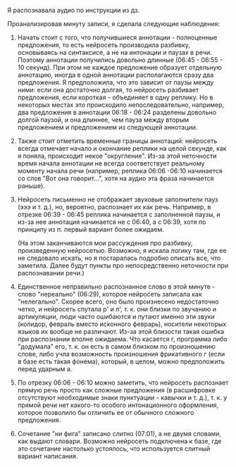 Я распознавала аудио по инструкции из дз.

Проанализировав минуту записи, я сделала следующие наблюдения:
1. Начать стоит с того, что получившиеся аннотации - полноценные предложения, то есть нейросеть производила разбивку, основываясь на синтаксисе, а не на интонации и паузах в речи.  Поэтому аннотации получились довольно длинные (06:45 - 06:55 - 10 секунд). При этом не каждое предложение образует отдельную аннотацию, иногда в одной аннотации располагаются сразу два предложения. Я предположила, что это зависит от паузы между ними: если она достаточно долгая, то нейросеть разбивает предложения, если короткая - объединяет в одну реплику. Но в некоторых местах это происходило непоследовательно, например, два предложения в аннотации 06:18 - 06:24 разделены довольно долгой паузой, и она длиннее, чем пауза между вторым предложением и предложением из следующей аннотации.
2. Также стоит отметить временные границы аннотаций: нейросеть всегда отмечает начало и окончание реплики на целой секунде, как я поняла, происходит некое "округление". Из-за этой неточности время начала аннотации не всегда соответствует реальному моменту начала речи (например, реплика 06:06 -06:10 начинается со слов "Вот она говорит...", хотя на аудио эта фраза начинается раньше).
3. Нейросеть письменно не отображает звуковые заполнители пауз (эээ и т. д.), но, вероятно, распознает их как речь. Например, в отрезке 06:39 - 06:45 реплика начинается с заполненной паузы, и из-за нее аннотация начинается не с 06:40, а с 06:39, хотя по принципу из п. первый вариант более ожидаем.

   (На этом заканчиваются мои рассуждения про разбивку, произведенную нейросетью. Возможно, я искала логику там, где ее не следовало искать, но я постаралась подробно описать все, что заметила. Далее будут пункты про непосредственно неточности при распознавании речи.)
   
4. Единственное неправильно распознанное слово в этой минуте - слово "нереально" (06:29), которое нейросеть записала как "нелегально". Скорее всего, оно было произнесено недостаточно четко, и нейросеть спутала р' и л', т. к. они близки по звучанию и артикуляции, люди часто ошибаются и путают именно эти звуки (колидор, февраль вместо исконного феврарь), носители некоторых языков их вообще не различают. Из-за этой близости такая ошибка при распознании вполне ожидаема. Что касается г, программа либо "додумала" его, т. к. он есть в самом близком по произношению слове, либо учла возможность произношения фрикативного г (если в базе есть такая фонема), который, в целом, можно предположить перед ударным а.
5. По отрезку 06:06 - 06:10 можно заметить, что нейросеть распознает прямую речь просто как сложные предложения (в расшифровке отсутствуют необходимые знаки пунктуации - кавычки и т. д.), т. к. у прямой речи нет какого-то особого интонационного оформления, которое позволило бы отличить ее от обычного сложного предложения.
6. Сочетание "ни фига" записано слитно (07:01), а не двумя словами, как выдают словари. Возможно нейросеть подключена к базе, где это сочетание настолько устоялось, что используется слитный вариант написания.
